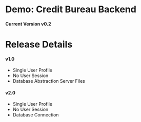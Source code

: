 # Demo: Credit Bureau Backend
#### Current Version v0.2


# Release Details
#### v1.0
- Single User Profile  
- No User Session  
- Database Abstraction Server Files  
#### v2.0
- Single User Profile  
- No User Session  
- Database Connection  